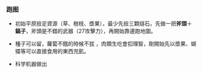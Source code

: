 ### 跑图

- 初始平原撿足資源（草、樹枝、漿果），最少先撿三顆燧石，先做一把**斧頭**＋**鎬子**，斧頭是不錯的武器（27攻擊力），再開始靠邊跑地圖。

- 種子可以留，蘿蔔不餓的時候不拔 ，肉類生吃會扣理智，剛開始先以漿果、蝴蝶等可以直接食用的東西充飢。

- 科学机器做出


